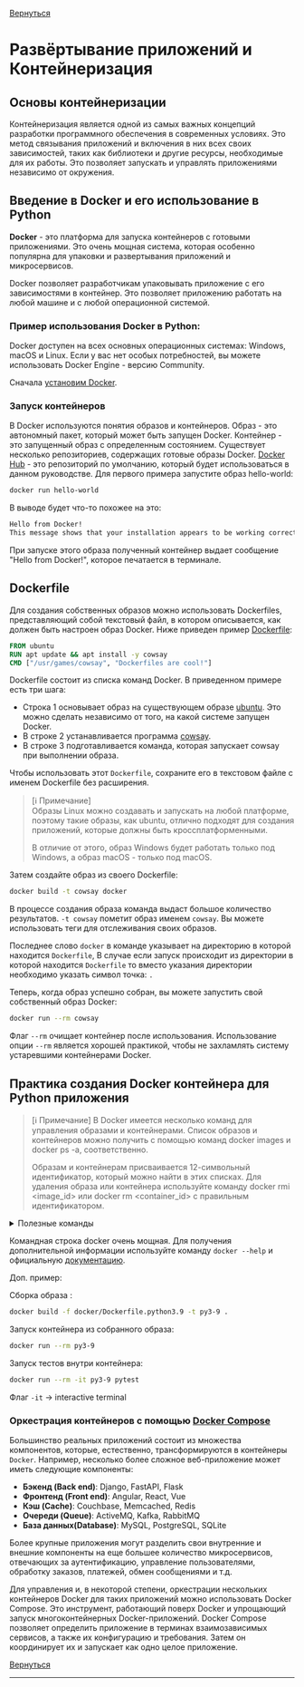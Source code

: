[Вернуться][main]

# Развёртывание приложений и Контейнеризация

## Основы контейнеризации

Контейнеризация является одной из самых важных концепций разработки программного обеспечения в современных условиях. Это
метод связывания приложений и включения в них всех своих зависимостей, таких как библиотеки и другие ресурсы,
необходимые для их работы. Это позволяет запускать и управлять приложениями независимо от окружения.

## Введение в Docker и его использование в Python

**Docker** - это платформа для запуска контейнеров с готовыми приложениями. Это очень мощная система, которая особенно
популярна для упаковки и развертывания приложений и микросервисов.

Docker позволяет разработчикам упаковывать приложение с
его зависимостями в контейнер. Это позволяет приложению работать на любой машине и с любой операционной системой.

### Пример использования Docker в Python:

Docker доступен на всех основных операционных системах: Windows, macOS и Linux.
Если у вас нет особых потребностей, вы можете использовать Docker Engine - версию Community.

Сначала [установим Docker][install-docker].

### Запуск контейнеров

В Docker используются понятия образов и контейнеров. Образ - это автономный пакет, который может быть запущен Docker.
Контейнер - это запущенный образ с определенным состоянием. Существует несколько репозиториев, содержащих готовые образы
Docker. [Docker Hub][docker-hub] - это репозиторий по умолчанию, который будет использоваться в данном руководстве. Для
первого
примера запустите образ hello-world:

```bash
docker run hello-world
```

В выводе будет что-то похожее на это:

```bash
Hello from Docker!
This message shows that your installation appears to be working correctly.
```

При запуске этого образа полученный контейнер выдает сообщение "Hello from Docker!", которое печатается в терминале.

## Dockerfile

Для создания собственных образов можно использовать Dockerfiles, представляющий собой текстовый файл, в котором
описывается, как должен быть настроен образ Docker. Ниже приведен пример [Dockerfile][Dockerfile]:

```Dockerfile
FROM ubuntu
RUN apt update && apt install -y cowsay
CMD ["/usr/games/cowsay", "Dockerfiles are cool!"]
```

Dockerfile состоит из списка команд Docker. В приведенном примере есть три шага:

- Строка 1 основывает образ на существующем образе [ubuntu][ubuntu]. Это можно сделать независимо от того, на какой
  системе запущен Docker.
- В строке 2 устанавливается программа [cowsay][cowsay].
- В строке 3 подготавливается команда, которая запускает cowsay при выполнении образа.

Чтобы использовать этот `Dockerfile`, сохраните его в текстовом файле с именем Dockerfile без расширения.

> [:information_source: Примечание]  
> Образы Linux можно создавать и запускать на любой платформе, поэтому такие образы, как ubuntu, отлично подходят для
> создания приложений, которые должны быть кроссплатформенными.
>
> В отличие от этого, образ Windows будет работать только под Windows, а образ macOS - только под macOS.

Затем создайте образ из своего Dockerfile:

```bash
docker build -t cowsay docker
```

В процессе создания образа команда выдаст большое количество результатов. `-t cowsay` пометит образ именем
`cowsay`. Вы можете использовать теги для отслеживания своих образов.

Последнее слово `docker` в команде указывает на
директорию в которой находится `Dockerfile`, В случае если запуск происходит из директории в которой
находится `Dockerfile`
то вместо указания директории необходимо указать символ точка: `.`

Теперь, когда образ успешно собран, вы можете запустить свой собственный образ Docker:

```bash
docker run --rm cowsay
```

Флаг `--rm` очищает контейнер после использования. Использование опции `--rm` является хорошей практикой, чтобы не
захламлять систему устаревшими контейнерами Docker.

## Практика создания Docker контейнера для Python приложения

> [:information_source: Примечание]
> В Docker имеется несколько команд для управления образами и контейнерами. Список образов и контейнеров можно получить
> с помощью команд docker images и docker ps -a, соответственно.
>
> Образам и контейнерам присваивается 12-символьный идентификатор, который можно найти в этих списках. Для удаления
> образа или контейнера используйте команду docker rmi <image_id> или docker rm <container_id> с правильным
> идентификатором.

<details><summary>Полезные команды</summary>

Список контейнеров:

```bash
docker ps
```

Список контейнеров, включая остановленные:

```bash
docker ps -a
```

Список образов:

```bash
docker images
```

Остановка контейнера:

```bash
docker stop <container id>
```

Удаление остановленного контейнера:

```bash
docker rm <container id>
```

Удаление всех остановленных контейнеров:

```bash
docker rm $(docker ps --filter status=exited -q)
```

Список всех запущенных сетей:

```bash
docker network ls
```

Удаление сети:

```bash
docker network rm <network id>
```

Удаление всех неиспользуемых образов (используйте аккуратно!):

```bash
docker image prune
```

</details>

Командная строка docker очень мощная.
Для получения дополнительной информации используйте команду `docker --help` и
официальную [документацию][docker-cli-doc].

Доп. пример:

Сборка образа :

```bash
docker build -f docker/Dockerfile.python3.9 -t py3-9 .
```

Запуск контейнера из собранного образа:

```bash
docker run --rm py3-9
```

Запуск тестов внутри контейнера:

```bash
docker run --rm -it py3-9 pytest 
```

Флаг `-it` -> interactive terminal

### Оркестрация контейнеров с помощью [Docker Compose][compose]

Большинство реальных приложений состоит из множества компонентов, которые, естественно, трансформируются в контейнеры
`Docker`. Например, несколько более сложное веб-приложение может иметь следующие компоненты:

- **Бэкенд (Back end)**: Django, FastAPI, Flask
- **Фронтенд (Front end)**: Angular, React, Vue
- **Кэш (Cache)**: Couchbase, Memcached, Redis
- **Очереди (Queue)**: ActiveMQ, Kafka, RabbitMQ
- **База данных(Database)**: MySQL, PostgreSQL, SQLite

Более крупные приложения могут разделить свои внутренние и внешние компоненты на еще большее количество микросервисов,
отвечающих за аутентификацию, управление пользователями, обработку заказов, платежей, обмен сообщениями и т.д.

Для управления и, в некоторой степени, оркестрации нескольких контейнеров Docker для таких приложений можно использовать
Docker Compose. Это инструмент, работающий поверх Docker и упрощающий запуск многоконтейнерных Docker-приложений. Docker
Compose позволяет определить приложение в терминах взаимозависимых сервисов, а также их конфигурацию и требования. Затем
он координирует их и запускает как одно целое приложение.

[Вернуться][main]

---

[main]: ../../README.md "содержание"

[install-docker]: https://docs.docker.com/get-docker/ "get-docker"

[docker-hub]: https://hub.docker.com "Build and Ship any Application Anywhere"

[Dockerfile]: ../../docker/Dockerfile "Dockerfile"

[ubuntu]: https://hub.docker.com/_/ubuntu "ubuntu image"

[cowsay]: https://en.wikipedia.org/wiki/Cowsay "Cowsay app"

[docker-cli-doc]: https://docs.docker.com/engine/reference/commandline/cli/ "Документация Docker cli"

[compose]: https://docs.docker.com/compose/ "Docker Compose"